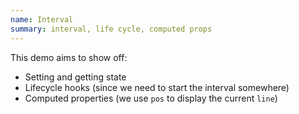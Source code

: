 ```yaml
---
name: Interval
summary: interval, life cycle, computed props
---
```


This demo aims to show off:

* Setting and getting state
* Lifecycle hooks (since we need to start the interval somewhere)
* Computed properties (we use `pos` to display the current `line`)
